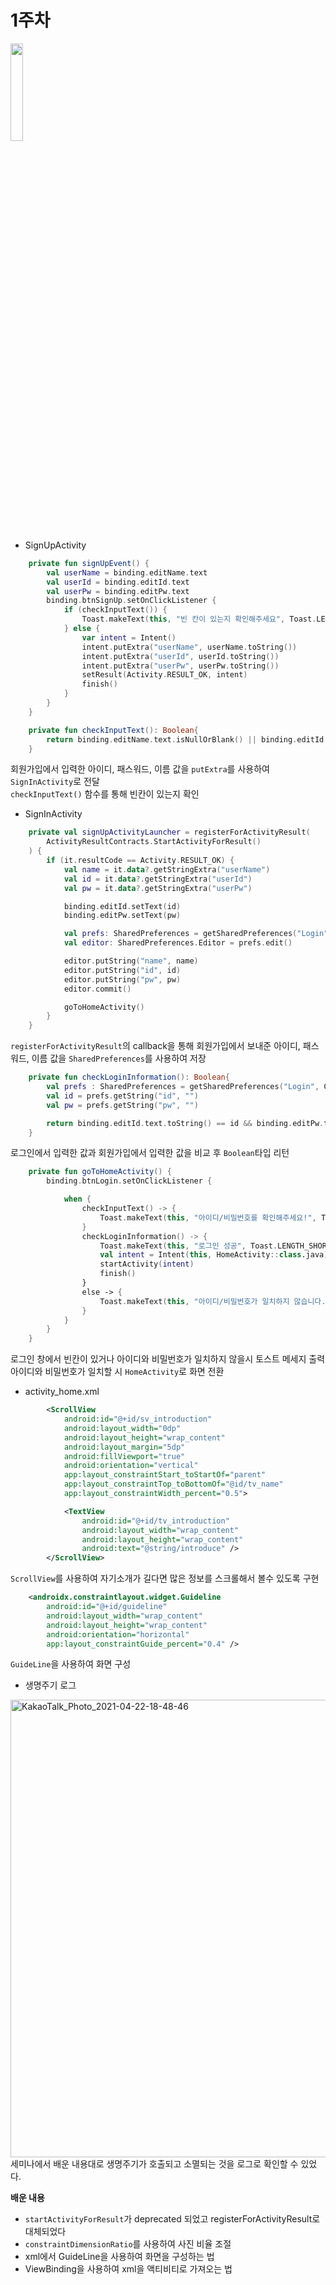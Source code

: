 # 1주차
<img src = "https://user-images.githubusercontent.com/56147398/115690659-38e7bd80-a398-11eb-9641-2f3d8775a255.gif" width = 20% />

- SignUpActivity
```Kotlin
    private fun signUpEvent() {
        val userName = binding.editName.text
        val userId = binding.editId.text
        val userPw = binding.editPw.text
        binding.btnSignUp.setOnClickListener {
            if (checkInputText()) {
                Toast.makeText(this, "빈 칸이 있는지 확인해주세요", Toast.LENGTH_SHORT).show()
            } else {
                var intent = Intent()
                intent.putExtra("userName", userName.toString())
                intent.putExtra("userId", userId.toString())
                intent.putExtra("userPw", userPw.toString())
                setResult(Activity.RESULT_OK, intent)
                finish()
            }
        }
    }

    private fun checkInputText(): Boolean{
        return binding.editName.text.isNullOrBlank() || binding.editId.text.isNullOrBlank() || binding.editPw.text.isNullOrBlank()
    }
 ```
 회원가입에서 입력한 아이디, 패스워드, 이름 값을 `putExtra`를 사용하여 `SignInActivity`로 전달<br>
 `checkInputText()` 함수를 통해 빈칸이 있는지 확인

- SignInActivity
``` Kotlin
    private val signUpActivityLauncher = registerForActivityResult(
        ActivityResultContracts.StartActivityForResult()
    ) {
        if (it.resultCode == Activity.RESULT_OK) {
            val name = it.data?.getStringExtra("userName")
            val id = it.data?.getStringExtra("userId")
            val pw = it.data?.getStringExtra("userPw")

            binding.editId.setText(id)
            binding.editPw.setText(pw)

            val prefs: SharedPreferences = getSharedPreferences("Login", Context.MODE_PRIVATE)
            val editor: SharedPreferences.Editor = prefs.edit()

            editor.putString("name", name)
            editor.putString("id", id)
            editor.putString("pw", pw)
            editor.commit()

            goToHomeActivity()
        }
    }
```
`registerForActivityResult`의 callback을 통해 회원가입에서 보내준 아이디, 패스워드, 이름 값을 `SharedPreferences`를 사용하여 저장

``` Kotlin
    private fun checkLoginInformation(): Boolean{
        val prefs : SharedPreferences = getSharedPreferences("Login", Context.MODE_PRIVATE)
        val id = prefs.getString("id", "")
        val pw = prefs.getString("pw", "")

        return binding.editId.text.toString() == id && binding.editPw.text.toString() == pw
    }
```
로그인에서 입력한 값과 회원가입에서 입력한 값을 비교 후 `Boolean`타입 리턴

``` Kotlin
    private fun goToHomeActivity() {
        binding.btnLogin.setOnClickListener {

            when {
                checkInputText() -> {
                    Toast.makeText(this, "아이디/비밀번호를 확인해주세요!", Toast.LENGTH_SHORT).show()
                }
                checkLoginInformation() -> {
                    Toast.makeText(this, "로그인 성공", Toast.LENGTH_SHORT).show()
                    val intent = Intent(this, HomeActivity::class.java)
                    startActivity(intent)
                    finish()
                }
                else -> {
                    Toast.makeText(this, "아이디/비밀번호가 일치하지 않습니다.", Toast.LENGTH_SHORT).show()
                }
            }
        }
    }
 ```
 로그인 창에서 빈칸이 있거나 아이디와 비밀번호가 일치하지 않을시 토스트 메세지 출력 <br>
 아이디와 비밀번호가 일치할 시 `HomeActivity`로 화면 전환
 
 - activity_home.xml
``` xml
        <ScrollView
            android:id="@+id/sv_introduction"
            android:layout_width="0dp"
            android:layout_height="wrap_content"
            android:layout_margin="5dp"
            android:fillViewport="true"
            android:orientation="vertical"
            app:layout_constraintStart_toStartOf="parent"
            app:layout_constraintTop_toBottomOf="@id/tv_name"
            app:layout_constraintWidth_percent="0.5">

            <TextView
                android:id="@+id/tv_introduction"
                android:layout_width="wrap_content"
                android:layout_height="wrap_content"
                android:text="@string/introduce" />
        </ScrollView>
```
`ScrollView`를 사용하여 자기소개가 길다면 많은 정보를 스크롤해서 볼수 있도록 구현

``` xml
    <androidx.constraintlayout.widget.Guideline
        android:id="@+id/guideline"
        android:layout_width="wrap_content"
        android:layout_height="wrap_content"
        android:orientation="horizontal"
        app:layout_constraintGuide_percent="0.4" />
```
`GuideLine`을 사용하여 화면 구성

- 생명주기 로그

<img width="732" alt="KakaoTalk_Photo_2021-04-22-18-48-46" src="https://user-images.githubusercontent.com/56147398/115693981-671acc80-a39b-11eb-9636-27d608f53272.png">
세미나에서 배운 내용대로 생명주기가 호출되고 소멸되는 것을 로그로 확인할 수 있었다.<br>

**배운 내용**  
- `startActivityForResult`가 deprecated 되었고 registerForActivityResult로 대체되었다
- `constraintDimensionRatio`를 사용하여 사진 비율 조절
- xml에서 GuideLine을 사용하여 화면을 구성하는 법
- ViewBinding을 사용하여 xml을 액티비티로 가져오는 법

